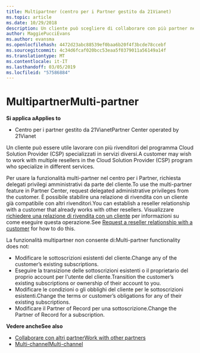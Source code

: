 ```yaml
---
title: Multipartner (centro per i Partner gestito da 21Vianet)
ms.topic: article
ms.date: 10/29/2018
description: Un cliente può scegliere di collaborare con più partner nel programma Cloud Solution Provider specializzati in servizi diversi.
author: MaggiePucciEvans
ms.author: evansma
ms.openlocfilehash: 4472d23abc88539ef0baa6b20f4f3bcde78ccebf
ms.sourcegitcommit: 4c34d6fcaf020bcc53eaa5f0379011a56149a14f
ms.translationtype: MT
ms.contentlocale: it-IT
ms.lasthandoff: 03/05/2019
ms.locfileid: "57586884"
---
```

# <a name="multi-partner"></a><span data-ttu-id="b6735-103">Multipartner</span><span class="sxs-lookup"><span data-stu-id="b6735-103">Multi-partner</span></span>

<span data-ttu-id="b6735-104">**Si applica a**</span><span class="sxs-lookup"><span data-stu-id="b6735-104">**Applies to**</span></span>

-   <span data-ttu-id="b6735-105">Centro per i partner gestito da 21Vianet</span><span class="sxs-lookup"><span data-stu-id="b6735-105">Partner Center operated by 21Vianet</span></span>


<span data-ttu-id="b6735-106">Un cliente può essere utile lavorare con più rivenditori del programma Cloud Solution Provider (CSP) specializzati in servizi diversi.</span><span class="sxs-lookup"><span data-stu-id="b6735-106">A customer may wish to work with multiple resellers in the Cloud Solution Provider (CSP) program who specialize in different services.</span></span>

<span data-ttu-id="b6735-107">Per usare la funzionalità multi-partner nel centro per i Partner, richiesta delegati privilegi amministrativi da parte del cliente.</span><span class="sxs-lookup"><span data-stu-id="b6735-107">To use the multi-partner feature in Partner Center, request delegated administrative privileges from the customer.</span></span> <span data-ttu-id="b6735-108">È possibile stabilire una relazione di rivendita con un cliente già compatibile con altri rivenditori.</span><span class="sxs-lookup"><span data-stu-id="b6735-108">You can establish a reseller relationship with a customer that already works with other resellers.</span></span> <span data-ttu-id="b6735-109">Visualizzare [richiedere una relazione di rivendita con un cliente](request-a-relationship-with-a-customer.md) per informazioni su come eseguire questa operazione.</span><span class="sxs-lookup"><span data-stu-id="b6735-109">See [Request a reseller relationship with a customer](request-a-relationship-with-a-customer.md) for how to do this.</span></span>

<span data-ttu-id="b6735-110">La funzionalità multipartner non consente di:</span><span class="sxs-lookup"><span data-stu-id="b6735-110">Multi-partner functionality does not:</span></span>

-   <span data-ttu-id="b6735-111">Modificare le sottoscrizioni esistenti del cliente.</span><span class="sxs-lookup"><span data-stu-id="b6735-111">Change any of the customer’s existing subscriptions.</span></span>
-   <span data-ttu-id="b6735-112">Eseguire la transizione delle sottoscrizioni esistenti o il proprietario del proprio account per l'utente del cliente.</span><span class="sxs-lookup"><span data-stu-id="b6735-112">Transition the customer’s existing subscriptions or ownership of their account to you.</span></span>
-   <span data-ttu-id="b6735-113">Modificare le condizioni o gli obblighi del cliente per le sottoscrizioni esistenti.</span><span class="sxs-lookup"><span data-stu-id="b6735-113">Change the terms or customer’s obligations for any of their existing subscriptions.</span></span>
-   <span data-ttu-id="b6735-114">Modificare il Partner of Record per una sottoscrizione.</span><span class="sxs-lookup"><span data-stu-id="b6735-114">Change the Partner of Record for a subscription.</span></span>

<span data-ttu-id="b6735-115">**Vedere anche**</span><span class="sxs-lookup"><span data-stu-id="b6735-115">**See also**</span></span>

-   [<span data-ttu-id="b6735-116">Collaborare con altri partner</span><span class="sxs-lookup"><span data-stu-id="b6735-116">Work with other partners</span></span>](work-with-other-partners.md)
-   [<span data-ttu-id="b6735-117">Multi-channel</span><span class="sxs-lookup"><span data-stu-id="b6735-117">Multi-channel</span></span>](multichannel.md)

 




